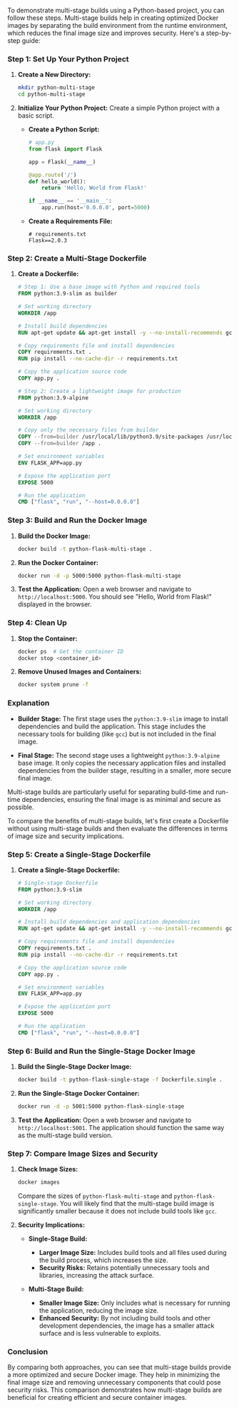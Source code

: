 To demonstrate multi-stage builds using a Python-based project, you can follow these steps. Multi-stage builds help in creating optimized Docker images by separating the build environment from the runtime environment, which reduces the final image size and improves security. Here's a step-by-step guide:

### Step 1: Set Up Your Python Project

1. **Create a New Directory:**
   ```bash
   mkdir python-multi-stage
   cd python-multi-stage
   ```

2. **Initialize Your Python Project:**
   Create a simple Python project with a basic script.

   - **Create a Python Script:**
     ```python
     # app.py
     from flask import Flask

     app = Flask(__name__)

     @app.route('/')
     def hello_world():
         return 'Hello, World from Flask!'

     if __name__ == '__main__':
         app.run(host='0.0.0.0', port=5000)
     ```

   - **Create a Requirements File:**
     ```plaintext
     # requirements.txt
     Flask==2.0.3
     ```

### Step 2: Create a Multi-Stage Dockerfile

1. **Create a Dockerfile:**

   ```dockerfile
   # Step 1: Use a base image with Python and required tools
   FROM python:3.9-slim as builder

   # Set working directory
   WORKDIR /app

   # Install build dependencies
   RUN apt-get update && apt-get install -y --no-install-recommends gcc

   # Copy requirements file and install dependencies
   COPY requirements.txt .
   RUN pip install --no-cache-dir -r requirements.txt

   # Copy the application source code
   COPY app.py .

   # Step 2: Create a lightweight image for production
   FROM python:3.9-alpine

   # Set working directory
   WORKDIR /app

   # Copy only the necessary files from builder
   COPY --from=builder /usr/local/lib/python3.9/site-packages /usr/local/lib/python3.9/site-packages
   COPY --from=builder /app .

   # Set environment variables
   ENV FLASK_APP=app.py

   # Expose the application port
   EXPOSE 5000

   # Run the application
   CMD ["flask", "run", "--host=0.0.0.0"]
   ```

### Step 3: Build and Run the Docker Image

1. **Build the Docker Image:**
   ```bash
   docker build -t python-flask-multi-stage .
   ```

2. **Run the Docker Container:**
   ```bash
   docker run -d -p 5000:5000 python-flask-multi-stage
   ```

3. **Test the Application:**
   Open a web browser and navigate to `http://localhost:5000`. You should see "Hello, World from Flask!" displayed in the browser.

### Step 4: Clean Up

1. **Stop the Container:**
   ```bash
   docker ps  # Get the container ID
   docker stop <container_id>
   ```

2. **Remove Unused Images and Containers:**
   ```bash
   docker system prune -f
   ```

### Explanation

- **Builder Stage:** The first stage uses the `python:3.9-slim` image to install dependencies and build the application. This stage includes the necessary tools for building (like `gcc`) but is not included in the final image.

- **Final Stage:** The second stage uses a lightweight `python:3.9-alpine` base image. It only copies the necessary application files and installed dependencies from the builder stage, resulting in a smaller, more secure final image.

Multi-stage builds are particularly useful for separating build-time and run-time dependencies, ensuring the final image is as minimal and secure as possible.

To compare the benefits of multi-stage builds, let's first create a Dockerfile without using multi-stage builds and then evaluate the differences in terms of image size and security implications.

### Step 5: Create a Single-Stage Dockerfile

1. **Create a Single-Stage Dockerfile:**

   ```dockerfile
   # Single-stage Dockerfile
   FROM python:3.9-slim

   # Set working directory
   WORKDIR /app

   # Install build dependencies and application dependencies
   RUN apt-get update && apt-get install -y --no-install-recommends gcc

   # Copy requirements file and install dependencies
   COPY requirements.txt .
   RUN pip install --no-cache-dir -r requirements.txt

   # Copy the application source code
   COPY app.py .

   # Set environment variables
   ENV FLASK_APP=app.py

   # Expose the application port
   EXPOSE 5000

   # Run the application
   CMD ["flask", "run", "--host=0.0.0.0"]
   ```

### Step 6: Build and Run the Single-Stage Docker Image

1. **Build the Single-Stage Docker Image:**
   ```bash
   docker build -t python-flask-single-stage -f Dockerfile.single .
   ```

2. **Run the Single-Stage Docker Container:**
   ```bash
   docker run -d -p 5001:5000 python-flask-single-stage
   ```

3. **Test the Application:**
   Open a web browser and navigate to `http://localhost:5001`. The application should function the same way as the multi-stage build version.

### Step 7: Compare Image Sizes and Security

1. **Check Image Sizes:**
   ```bash
   docker images
   ```

   Compare the sizes of `python-flask-multi-stage` and `python-flask-single-stage`. You will likely find that the multi-stage build image is significantly smaller because it does not include build tools like `gcc`.

2. **Security Implications:**

   - **Single-Stage Build:**
     - **Larger Image Size:** Includes build tools and all files used during the build process, which increases the size.
     - **Security Risks:** Retains potentially unnecessary tools and libraries, increasing the attack surface.

   - **Multi-Stage Build:**
     - **Smaller Image Size:** Only includes what is necessary for running the application, reducing the image size.
     - **Enhanced Security:** By not including build tools and other development dependencies, the image has a smaller attack surface and is less vulnerable to exploits.

### Conclusion

By comparing both approaches, you can see that multi-stage builds provide a more optimized and secure Docker image. They help in minimizing the final image size and removing unnecessary components that could pose security risks. This comparison demonstrates how multi-stage builds are beneficial for creating efficient and secure container images.
